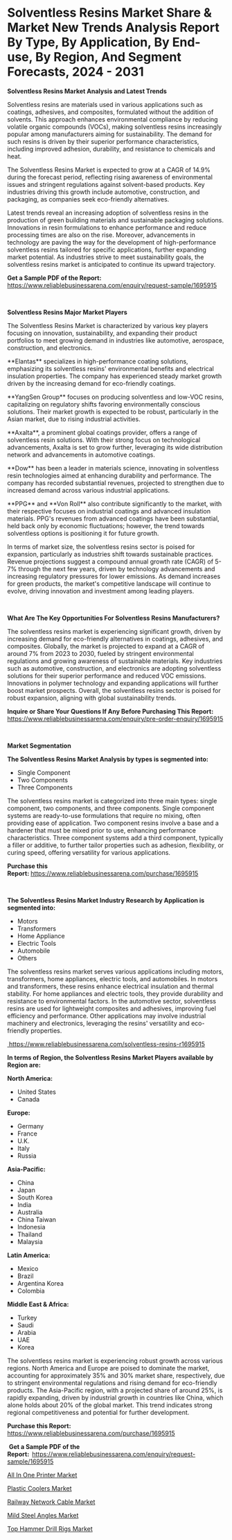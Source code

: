 <p><h1>Solventless Resins Market Share & Market New Trends Analysis Report By Type, By Application, By End-use, By Region, And Segment Forecasts, 2024 - 2031</h1></p><p><strong>Solventless Resins Market Analysis and Latest Trends</strong></p>
<p><p>Solventless resins are materials used in various applications such as coatings, adhesives, and composites, formulated without the addition of solvents. This approach enhances environmental compliance by reducing volatile organic compounds (VOCs), making solventless resins increasingly popular among manufacturers aiming for sustainability. The demand for such resins is driven by their superior performance characteristics, including improved adhesion, durability, and resistance to chemicals and heat.</p><p>The Solventless Resins Market is expected to grow at a CAGR of 14.9% during the forecast period, reflecting rising awareness of environmental issues and stringent regulations against solvent-based products. Key industries driving this growth include automotive, construction, and packaging, as companies seek eco-friendly alternatives. </p><p>Latest trends reveal an increasing adoption of solventless resins in the production of green building materials and sustainable packaging solutions. Innovations in resin formulations to enhance performance and reduce processing times are also on the rise. Moreover, advancements in technology are paving the way for the development of high-performance solventless resins tailored for specific applications, further expanding market potential. As industries strive to meet sustainability goals, the solventless resins market is anticipated to continue its upward trajectory.</p></p>
<p><strong>Get a Sample PDF of the Report:&nbsp;</strong> <a href="https://www.reliablebusinessarena.com/enquiry/request-sample/1695915?utm_campaign=1399&utm_medium=2&utm_source=Github&utm_content=ia&utm_term=19102024&utm_id=solventless-resins">https://www.reliablebusinessarena.com/enquiry/request-sample/1695915</a></p>
<p>&nbsp;</p>
<p><strong>Solventless Resins Major Market Players</strong></p>
<p><p>The Solventless Resins Market is characterized by various key players focusing on innovation, sustainability, and expanding their product portfolios to meet growing demand in industries like automotive, aerospace, construction, and electronics. </p><p>**Elantas** specializes in high-performance coating solutions, emphasizing its solventless resins' environmental benefits and electrical insulation properties. The company has experienced steady market growth driven by the increasing demand for eco-friendly coatings. </p><p>**YangSen Group** focuses on producing solventless and low-VOC resins, capitalizing on regulatory shifts favoring environmentally conscious solutions. Their market growth is expected to be robust, particularly in the Asian market, due to rising industrial activities.</p><p>**Axalta**, a prominent global coatings provider, offers a range of solventless resin solutions. With their strong focus on technological advancements, Axalta is set to grow further, leveraging its wide distribution network and advancements in automotive coatings.</p><p>**Dow** has been a leader in materials science, innovating in solventless resin technologies aimed at enhancing durability and performance. The company has recorded substantial revenues, projected to strengthen due to increased demand across various industrial applications.</p><p>**PPG** and **Von Roll** also contribute significantly to the market, with their respective focuses on industrial coatings and advanced insulation materials. PPG's revenues from advanced coatings have been substantial, held back only by economic fluctuations; however, the trend towards solventless options is positioning it for future growth.</p><p>In terms of market size, the solventless resins sector is poised for expansion, particularly as industries shift towards sustainable practices. Revenue projections suggest a compound annual growth rate (CAGR) of 5-7% through the next few years, driven by technology advancements and increasing regulatory pressures for lower emissions. As demand increases for green products, the market's competitive landscape will continue to evolve, driving innovation and investment among leading players.</p></p>
<p>&nbsp;</p>
<p><strong>What Are The Key Opportunities For Solventless Resins Manufacturers?</strong></p>
<p><p>The solventless resins market is experiencing significant growth, driven by increasing demand for eco-friendly alternatives in coatings, adhesives, and composites. Globally, the market is projected to expand at a CAGR of around 7% from 2023 to 2030, fueled by stringent environmental regulations and growing awareness of sustainable materials. Key industries such as automotive, construction, and electronics are adopting solventless solutions for their superior performance and reduced VOC emissions. Innovations in polymer technology and expanding applications will further boost market prospects. Overall, the solventless resins sector is poised for robust expansion, aligning with global sustainability trends.</p></p>
<p><strong>Inquire or Share Your Questions If Any Before Purchasing This Report:</strong> <a href="https://www.reliablebusinessarena.com/enquiry/pre-order-enquiry/1695915?utm_campaign=1399&utm_medium=2&utm_source=Github&utm_content=ia&utm_term=19102024&utm_id=solventless-resins">https://www.reliablebusinessarena.com/enquiry/pre-order-enquiry/1695915</a></p>
<p>&nbsp;</p>
<p><strong>Market Segmentation</strong></p>
<p><strong>The Solventless Resins Market Analysis by types is segmented into:</strong></p>
<p><ul><li>Single Component</li><li>Two Components</li><li>Three Components</li></ul></p>
<p><p>The solventless resins market is categorized into three main types: single component, two components, and three components. Single component systems are ready-to-use formulations that require no mixing, often providing ease of application. Two component resins involve a base and a hardener that must be mixed prior to use, enhancing performance characteristics. Three component systems add a third component, typically a filler or additive, to further tailor properties such as adhesion, flexibility, or curing speed, offering versatility for various applications.</p></p>
<p><strong>Purchase this Report:&nbsp;</strong><a href="https://www.reliablebusinessarena.com/purchase/1695915?utm_campaign=1399&utm_medium=2&utm_source=Github&utm_content=ia&utm_term=19102024&utm_id=solventless-resins">https://www.reliablebusinessarena.com/purchase/1695915</a></p>
<p>&nbsp;</p>
<p><strong>The Solventless Resins Market Industry Research by Application is segmented into:</strong></p>
<p><ul><li>Motors</li><li>Transformers</li><li>Home Appliance</li><li>Electric Tools</li><li>Automobile</li><li>Others</li></ul></p>
<p><p>The solventless resins market serves various applications including motors, transformers, home appliances, electric tools, and automobiles. In motors and transformers, these resins enhance electrical insulation and thermal stability. For home appliances and electric tools, they provide durability and resistance to environmental factors. In the automotive sector, solventless resins are used for lightweight composites and adhesives, improving fuel efficiency and performance. Other applications may involve industrial machinery and electronics, leveraging the resins' versatility and eco-friendly properties.</p></p>
<p><a href="https://www.reliablebusinessarena.com/solventless-resins-r1695915?utm_campaign=1399&utm_medium=2&utm_source=Github&utm_content=ia&utm_term=19102024&utm_id=solventless-resins">&nbsp;https://www.reliablebusinessarena.com/solventless-resins-r1695915</a></p>
<p><strong>In terms of Region, the Solventless Resins Market Players available by Region are:</strong></p>
<p>
    <p> <strong> North America: </strong>
        <ul>
            <li>United States</li>
            <li>Canada</li>
        </ul>
        </p> 
    <p> <strong> Europe: </strong>
        <ul>
            <li>Germany</li>
            <li>France</li>
            <li>U.K.</li>
            <li>Italy</li>
            <li>Russia</li>
        </ul>
        </p> 
    <p> <strong> Asia-Pacific: </strong>
        <ul>
            <li>China</li>
            <li>Japan</li>
            <li>South Korea</li>
            <li>India</li>
            <li>Australia</li>
            <li>China Taiwan</li>
            <li>Indonesia</li>
            <li>Thailand</li>
            <li>Malaysia</li>
        </ul>
        </p> 
    <p> <strong> Latin America: </strong>
        <ul>
            <li>Mexico</li>
            <li>Brazil</li>
            <li>Argentina Korea</li>
            <li>Colombia</li>
        </ul>
        </p> 
    <p> <strong> Middle East & Africa: </strong>
        <ul>
            <li>Turkey</li>
            <li>Saudi</li>
            <li>Arabia</li>
            <li>UAE</li>
            <li>Korea</li>
        </ul>
    </p>
    </p>
<p><p>The solventless resins market is experiencing robust growth across various regions. North America and Europe are poised to dominate the market, accounting for approximately 35% and 30% market share, respectively, due to stringent environmental regulations and rising demand for eco-friendly products. The Asia-Pacific region, with a projected share of around 25%, is rapidly expanding, driven by industrial growth in countries like China, which alone holds about 20% of the global market. This trend indicates strong regional competitiveness and potential for further development.</p></p>
<p><strong>Purchase this Report: </strong><a href="https://www.reliablebusinessarena.com/purchase/1695915?utm_campaign=1399&utm_medium=2&utm_source=Github&utm_content=ia&utm_term=19102024&utm_id=solventless-resins">https://www.reliablebusinessarena.com/purchase/1695915</a></p>
<p>&nbsp;<strong>Get a Sample PDF of the Report:&nbsp;&nbsp;</strong><a href="https://www.reliablebusinessarena.com/enquiry/request-sample/1695915?utm_campaign=1399&utm_medium=2&utm_source=Github&utm_content=ia&utm_term=19102024&utm_id=solventless-resins">https://www.reliablebusinessarena.com/enquiry/request-sample/1695915</a></p>
<p><strong></strong></p>
<p><p><a href="https://www.linkedin.com/pulse/all-one-printer-market-refracting-trends-consumer-behaviors-gav5c?utm_campaign=1399&utm_medium=2&utm_source=Github&utm_content=ia&utm_term=19102024&utm_id=solventless-resins">All In One Printer Market</a></p><p><a href="https://www.linkedin.com/pulse/plastic-coolers-market-research-report-2024-2031-net-gather-hkouc?utm_campaign=1399&utm_medium=2&utm_source=Github&utm_content=ia&utm_term=19102024&utm_id=solventless-resins">Plastic Coolers Market</a></p><p><a href="https://github.com/tamvrosiya/Market-Research-Report-List-6/blob/main/railway-network-cable-market.md?utm_campaign=1399&utm_medium=2&utm_source=Github&utm_content=ia&utm_term=19102024&utm_id=solventless-resins">Railway Network Cable Market</a></p><p><a href="https://www.linkedin.com/pulse/deep-dive-mild-steel-angles-market-itstrends-segmentation-competitive-mnxxc?utm_campaign=1399&utm_medium=2&utm_source=Github&utm_content=ia&utm_term=19102024&utm_id=solventless-resins">Mild Steel Angles Market</a></p><p><a href="https://www.linkedin.com/pulse/strategic-forecast-top-hammer-drill-rigs-market-growth-woxlc?utm_campaign=1399&utm_medium=2&utm_source=Github&utm_content=ia&utm_term=19102024&utm_id=solventless-resins">Top Hammer Drill Rigs Market</a></p></p>